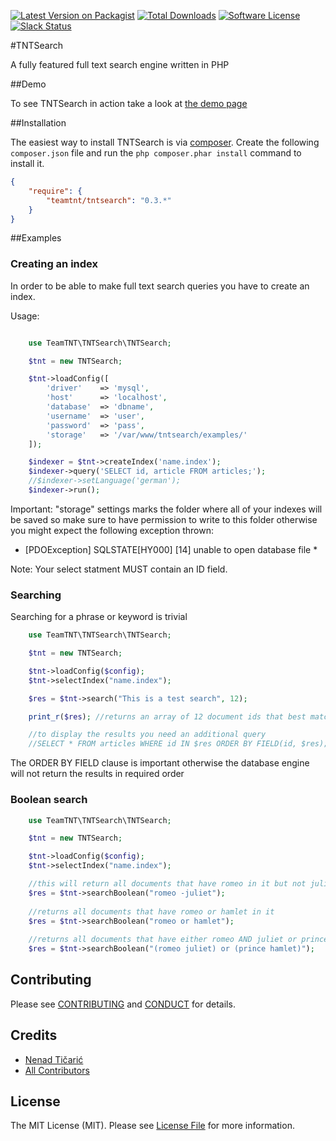 [![Latest Version on Packagist][ico-version]][link-packagist]
[![Total Downloads][ico-downloads]][link-downloads]
[![Software License][ico-license]](LICENSE.md)
[![Slack Status](https://img.shields.io/badge/slack-chat-E01563.svg?style=flat-square)](https://tntsearch.slack.com)

#TNTSearch

A fully featured full text search engine written in PHP

##Demo

To see TNTSearch in action take a look at [the demo page](http://tntsearch.tntstudio.us/)

##Installation

The easiest way to install TNTSearch is via [composer](http://getcomposer.org/). Create the following `composer.json` file and run the `php composer.phar install` command to install it.

```json
{
    "require": {
        "teamtnt/tntsearch": "0.3.*"
    }
}
```

##Examples

### Creating an index

In order to be able to make full text search queries you have to create an index.

Usage:
```php

    use TeamTNT\TNTSearch\TNTSearch;

    $tnt = new TNTSearch;

    $tnt->loadConfig([
        'driver'    => 'mysql',
        'host'      => 'localhost',
        'database'  => 'dbname',
        'username'  => 'user',
        'password'  => 'pass',
        'storage'   => '/var/www/tntsearch/examples/'
    ]);

    $indexer = $tnt->createIndex('name.index');
    $indexer->query('SELECT id, article FROM articles;');
    //$indexer->setLanguage('german');
    $indexer->run();

```

Important: "storage" settings marks the folder where all of your indexes
will be saved so make sure to have permission to write to this folder otherwise
you might expect the following exception thrown:

* [PDOException] SQLSTATE[HY000] [14] unable to open database file *

Note: Your select statment MUST contain an ID field.

### Searching

Searching for a phrase or keyword is trivial


```php
    use TeamTNT\TNTSearch\TNTSearch;

    $tnt = new TNTSearch;

    $tnt->loadConfig($config);
    $tnt->selectIndex("name.index");

    $res = $tnt->search("This is a test search", 12);

    print_r($res); //returns an array of 12 document ids that best match your query

    //to display the results you need an additional query
    //SELECT * FROM articles WHERE id IN $res ORDER BY FIELD(id, $res);
```

The ORDER BY FIELD clause is important otherwise the database engine will not return
the results in required order

### Boolean search

```php
    use TeamTNT\TNTSearch\TNTSearch;

    $tnt = new TNTSearch;

    $tnt->loadConfig($config);
    $tnt->selectIndex("name.index");

    //this will return all documents that have romeo in it but not juliet
    $res = $tnt->searchBoolean("romeo -juliet");
    
    //returns all documents that have romeo or hamlet in it
    $res = $tnt->searchBoolean("romeo or hamlet");
    
    //returns all documents that have either romeo AND juliet or prince AND hamlet
    $res = $tnt->searchBoolean("(romeo juliet) or (prince hamlet)");

```

## Contributing

Please see [CONTRIBUTING](CONTRIBUTING.md) and [CONDUCT](CONDUCT.md) for details.

## Credits

- [Nenad Tičarić][link-author]
- [All Contributors][link-contributors]

## License

The MIT License (MIT). Please see [License File](LICENSE.md) for more information.

[ico-version]: https://img.shields.io/packagist/v/teamtnt/tntsearch.svg?style=flat-square
[ico-license]: https://img.shields.io/badge/license-MIT-brightgreen.svg?style=flat-square
[ico-downloads]: https://img.shields.io/packagist/dt/teamtnt/tntsearch.svg?style=flat-square

[link-packagist]: https://packagist.org/packages/teamtnt/tntsearch
[link-downloads]: https://packagist.org/packages/teamtnt/tntsearch
[link-author]: https://github.com/nticaric
[link-contributors]: ../../contributors
